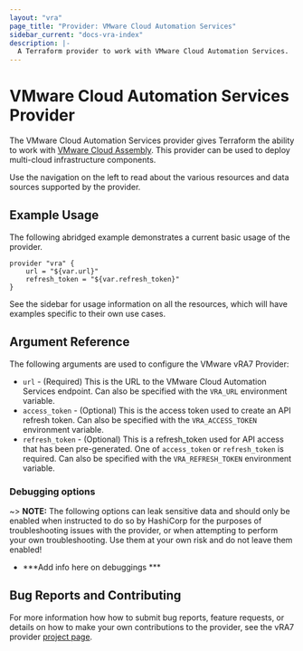 ```yaml
---
layout: "vra"
page_title: "Provider: VMware Cloud Automation Services"
sidebar_current: "docs-vra-index"
description: |-
  A Terraform provider to work with VMware Cloud Automation Services.
---
```


# VMware Cloud Automation Services Provider

The VMware Cloud Automation Services provider gives Terraform the ability to work
with [VMware Cloud Assembly][vmware-cloud-assembly]. This provider can be used to
deploy multi-cloud infrastructure components.

[vmware-cloud-assembly]: https://cloud.vmware.com/cloud-assembly

Use the navigation on the left to read about the various resources and data
sources supported by the provider.

## Example Usage

The following abridged example demonstrates a current basic usage of the
provider.

[tf-vra7-deployment]: /docs/providers/vra7/r/deployment.html

```hcl
provider "vra" {
    url = "${var.url}"
    refresh_token = "${var.refresh_token}"
}
```

See the sidebar for usage information on all the resources, which will have
examples specific to their own use cases.

## Argument Reference

The following arguments are used to configure the VMware vRA7 Provider:

* `url` - (Required) This is the URL to the VMware Cloud Automation
  Services endpoint. Can also  be specified with the `VRA_URL` environment variable.
* `access_token` - (Optional) This is the access token used to create an API
  refresh token. Can also be specified with the `VRA_ACCESS_TOKEN` environment variable.
* `refresh_token` - (Optional) This is a refresh_token used for API access that
  has been pre-generated. One of `access_token` or `refresh_token` is required.
  Can also be specified with the `VRA_REFRESH_TOKEN` environment variable.

### Debugging options

~> **NOTE:** The following options can leak sensitive data and should only be
enabled when instructed to do so by HashiCorp for the purposes of
troubleshooting issues with the provider, or when attempting to perform your
own troubleshooting. Use them at your own risk and do not leave them enabled!

* ***Add info here on debuggings ***

## Bug Reports and Contributing

For more information how how to submit bug reports, feature requests, or
details on how to make your own contributions to the provider, see the vRA7
provider [project page][tf-vra7-project-page].

[tf-vra7-project-page]: https://github.com/vmware/terraform-provider-vra7


